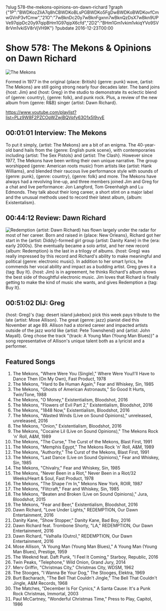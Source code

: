 ?slug 578-the-mekons-opinions-on-dawn-richard
?graph {"1P":"BWDKozZIiA7q8hCBWDKoBLsPGBWDKo5FgDwBWDKoBWDKovfCmwGVnP3vfCmw","21O":"7wBknDc20y7wBknFgxnn7wBknQzDsX7wBkn9UPVe97qipDc20y97qipBHm1G97qipX6cfd","2D2":"BHm1Gm1vkim1vkiqYVo9SV8rVm1vkiSV8rVjVH9K"}
?pubdate 2016-12-23T00:00

# Show 578: The Mekons & Opinions on Dawn Richard

![The Mekons](https://static.soundopinions.org/christmas/mekons_web.jpg)

Formed in 1977 in the original {place: British} {genre: punk} wave, {artist: The Mekons} are still going strong nearly four decades later. The band joins {host: Jim} and {host: Greg} in the studio to demonstrate its eclectic blend of {genre: country}, {genre: folk}, and punk rock. Plus, a review of the new album from {genre: R&B} singer {artist: Dawn Richard}.

https://www.youtube.com/playlist?list=PLz9W8F2PZCOpWZwjBQVpfy63O1x5l9vyE

## 00:01:01 Interview: The Mekons
To put it simply, {artist: The Mekons} are a bit of an enigma. The 40-year-old band hails from the {genre: English punk scene}, with contemporaries including {artist: The Sex Pistols} and {artist: The Clash}. However since 1977, The Mekons have been writing their own unique narrative. The group worshipped {genre: American roots music} from artists like {artist: Hank Williams}, and blended their raucous live performance style with sounds of {genre: punk}, {genre: country}, {genre: folk} and more. The Mekons have always had a revolving line-up, and three members joined Jim and Greg for a chat and live performance: Jon Langford, Tom Greenhalgh and Lu Edmonds. They talk about their long career, a short stint on a major label and the unusual methods used to record their latest album, {album: Existentalism}.


## 00:44:12 Review: Dawn Richard
![Redemption](https://static.soundopinions.org/assets/578/21O0.jpg)
{artist: Dawn Richard} has flown largely under the radar for most of her career. Born and raised in {place: New Orleans}, Richard got her start in the {artist: Diddy}-formed girl group {artist: Danity Kane} in the {era: early 2000s}. She eventually became a solo artist, and her new record {album: Redemption} is the last in a trilogy of albums. {host: Greg} was really impressed by this record and Richard's ability to make meaningful and political {genre: electronic music}. In addition to her smart lyrics, he commends her vocal ability and impact as a budding artist. Greg gives it a {tag: Buy It}. {host: Jim} is in agreement, he thinks Richard's album shows the best side of thoughtful electronic music. Jim loves that Richard is finally getting to make the kind of music she wants, and gives Redemption a {tag: Buy It}.


## 00:51:02 DIJ: Greg
{host: Greg}'s {tag: desert island jukebox} pick this week pays tribute to the late {artist: Mose Allison}. The great {genre: jazz} pianist died this November at age 89. Allison had a  storied career and impacted artists outside of the jazz world like {artist: Pete Townshend} and {artist: John Mayall}. Greg chose the track "{track: A Young Man (Young Man Blues)}" a song representative of Allison's unique talent both as a lyricist and a performer. 

## Featured Songs

1. The Mekons, "Where Were You (Single)," Where Were You/I'll Have to Dance Then (On My Own), Fast Product, 1978
1. The Mekons, "Hard to Be Human Again," Fear and Whiskey, Sin, 1985
1. The Mekons, "Ghosts of American Astronauts," So Good It Hurts, Twin/Tone, 1988
1. The Mekons, "O Money," Existentialism, Bloodshot, 2016
1. The Mekons, "Flowers of Evil Part 2," Existentialism, Bloodshot, 2016
1. The Mekons, "1848 Now," Existentialism, Bloodshot, 2016
1. The Mekons, "Wasted Winds (Live on Sound Opinions)," unreleased, unreleased, 2016
1. The Mekons, "Onion," Existentialism, Bloodshot, 2016
1. The Mekons, "Cocaine Lil (Live on Sound Opinions)," The Mekons Rock 'n' Roll, A&M, 1989
1. The Mekons, "The Curse," The Curst of the Mekons, Blast First, 1991
1. The Mekons, "Memphis Egypt," The Mekons Rock 'n' Roll, A&M, 1989
1. The Mekons, "Authority," The Curst of the Mekons, Blast First, 1991
1. The Mekons, "Last Dance (Live on Sound Opinions)," Fear and Whiskey, Sin, 1985
1. The Mekons, "Chivalry," Fear and Whiskey, Sin, 1985
1. The Mekons, "Never Been in a Riot," Never Been in a Riot/32 Weeks/Heart & Soul, Fast Product, 1978
1. The Mekons, "The Shape I'm In," Mekons New York, ROIR, 1987
1. The Mekons, "Flitcraft," Fear and Whiskey, Sin, 1985
1. The Mekons, "Beaten and Broken (Live on Sound Opinions)," Jura, Bloodshot, 2015
1. The Mekons, "Fear and Beer," Existentialism, Bloodshot, 2016
1. Dawn Richard, "Love Under Lights," REDEMPTION, Our Dawn Entertainment, 2016
1. Danity Kane, "Show Stopper," Danity Kane, Bad Boy, 2016
1. Dawn Richard feat. Trombone Shorty, "LA," REDEMPTION, Our Dawn Entertainment, 2016
1. Dawn Richard, "Valhalla (Outro)," REDEMPTION, Our Dawn Entertainment, 2016
1. Mose Allison, "A Young Man (Young Man Blues)," A Young Man (Young Man Blues), Prestige, 1959
1. The Weeknd feat. Daft Punk, "I Feel It Coming," Starboy, Republic, 2016
1. Twin Peaks, "Telephone," Wild Onion, Grand Jury, 2014
1. Merv Griffin, "Christmas City," Christmas City, WDSM, 1962
1. The Stooges, "I Wanna Be Your Dog," The Stooges, Elektra, 1969
1. Burt Bacharach, "The Bell That Couldn't Jingle," The Bell That Couldn't Jingle, A&M Records, 1968
1. The Matches, "December Is For Cynics," A Santa Cause: It's a Punk Rock Christmas, Immortal, 2003
1. Paul McCartney, "Wonderful Christmas Time," Press to Play, Capitol, 1986
